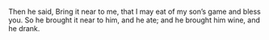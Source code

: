 Then he said, Bring it near to me, that I may eat of my son’s game and bless you. So he brought it near to him, and he ate; and he brought him wine, and he drank.
